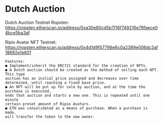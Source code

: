 # Dutch Auction 

Dutch Auction Testnet Ropsten: https://ropsten.etherscan.io/address/0xa30e80cd5b7f16f749216e79faece04bce5ba3af



Ripio Avatar NFT Testnet: https://ropsten.etherscan.io/address/0x4d1d9f57798e6c0a2389e006dc2af18692e1e601

```shell 
Features:
● Implement/inherit the ERC721 standard for the creation of NFTs.
● A Dutch auction should be created as the method of selling each NFT. This type
auction has an initial price assigned and decreases over time
determined, until reaching a fixed base price.
● An NFT will be put up for sale by auction, and at the time the purchase is executed,
ends that auction and starts a new one. This is repeated until one minute
certain preset amount of Ripio Avatars.
● ETH was consolidated as a means of purchase. When a purchase is made,
will transfer the token to the new owner.
```


